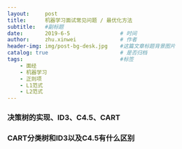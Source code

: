```yaml
---
layout:     post
title:      机器学习面试常见问题 / 最优化方法
subtitle:   #副标题
date:       2019-6-5 				# 时间
author:     zhu.xinwei 		    	# 作者
header-img: img/post-bg-desk.jpg	#这篇文章标题背景图片
catalog: true 						# 是否归档
tags:								#标签
    - 面经
    - 机器学习
    - 正则项
    - L1范式
    - L2范式
---
```


### 决策树的实现、ID3、C4.5、CART



### CART分类树和ID3以及C4.5有什么区别